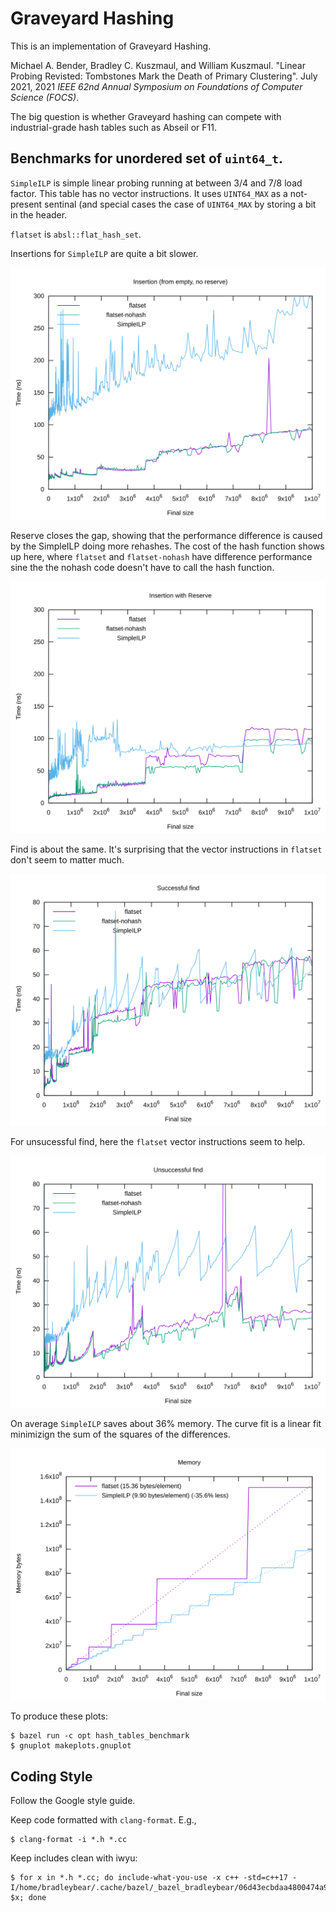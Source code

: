 # Graveyard Hashing

This is an implementation of Graveyard Hashing.

Michael A. Bender, Bradley C. Kuszmaul, and William Kuszmaul.  "Linear Probing
Revisted: Tombstones Mark the Death of Primary Clustering".  July 2021, 2021
*IEEE 62nd Annual Symposium on Foundations of Computer Science (FOCS)*.

The big question is whether Graveyard hashing can compete with industrial-grade
hash tables such as Abseil or F11.

## Benchmarks for unordered set of `uint64_t`.

`SimpleILP` is simple linear probing running at between $3/4$ and $7/8$ load
factor.  This table has no vector instructions.  It uses `UINT64_MAX` as a
not-present sentinal (and special cases the case of `UINT64_MAX` by storing a
bit in the header.

`flatset` is `absl::flat_hash_set`.

Insertions for `SimpleILP` are quite a bit slower.

![Insertion time](/plots/insert-time.svg)

Reserve closes the gap, showing that the performance difference is caused by the
SimpleILP doing more rehashes.  The cost of the hash function shows up here,
where `flatset` and `flatset-nohash` have difference performance sine the the
nohash code doesn't have to call the hash function.

![Insertion With Reserve time](/plots/reserved-insert-time.svg)

Find is about the same.  It's surprising that the vector instructions in
`flatset` don't seem to matter much.

![Successful find time](/plots/found-time.svg)

For unsucessful find, here the `flatset` vector instructions seem to help.

![Unsuccessful find time](/plots/notfound-time.svg)

On average `SimpleILP` saves about 36% memory.  The curve fit is a linear fit
minimizign the sum of the squares of the differences.

![Memory](/plots/memory.svg)

To produce these plots:
```shell
$ bazel run -c opt hash_tables_benchmark
$ gnuplot makeplots.gnuplot
```

## Coding Style

Follow the Google style guide.

Keep code formatted with `clang-format`.  E.g.,
```shell
$ clang-format -i *.h *.cc
```

Keep includes clean with iwyu:

```shell
$ for x in *.h *.cc; do include-what-you-use -x c++ -std=c++17 -I/home/bradleybear/.cache/bazel/_bazel_bradleybear/06d43ecbdaa4800474a92f4f59e8b2b3/external/com_google_absl/ $x; done
```

